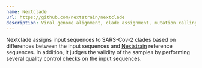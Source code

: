 ```yaml
---
name: Nextclade
url: https://github.com/nextstrain/nextclade
description: Viral genome alignment, clade assignment, mutation calling, and quality checks
---
```


Nextclade assigns input sequences to SARS-Cov-2 clades based on differences between the input sequences
and [Nextstrain](https://nextstrain.org/) reference sequences. In addition, it judges the validity of
the samples by performing several quality control checks on the input sequences.
